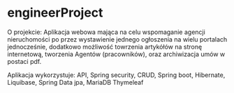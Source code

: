 # engineerProject

O projekcie: Aplikacja webowa mająca na celu wspomaganie agencji nieruchomości po przez wystawienie jednego ogłoszenia na wielu portalach jednocześnie, dodatkowo możliwość towrzenia artykółów na stronę internetową, tworzenia Agentów (pracowników), oraz archiwizacja umów w postaci pdf.

Aplikacja wykorzystuje: API, Spring security, CRUD, Spring boot, Hibernate, Liquibase, Spring Data jpa, MariaDB Thymeleaf
